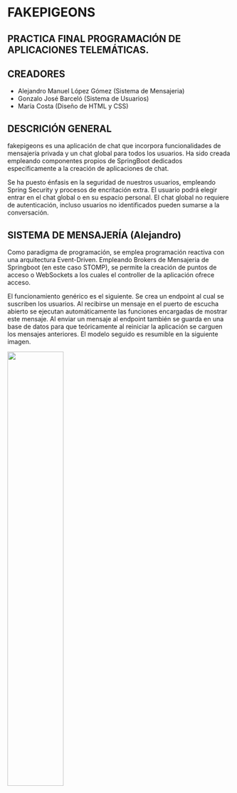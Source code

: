# FAKEPIGEONS
## PRACTICA FINAL PROGRAMACIÓN DE APLICACIONES TELEMÁTICAS.
## CREADORES
- Alejandro Manuel López Gómez (Sistema de Mensajeria)
- Gonzalo José Barceló (Sistema de Usuarios)
- María Costa (Diseño de HTML y CSS)

## DESCRICIÓN GENERAL
fakepigeons es una aplicación de chat que incorpora funcionalidades de mensajería privada y un chat global para todos los usuarios. Ha sido creada empleando componentes propios de SpringBoot dedicados especificamente a la creación de aplicaciones de chat.

Se ha puesto énfasis en la seguridad de nuestros usuarios, empleando Spring Security y procesos de encritación extra. El usuario podrá elegir entrar en el chat global o en su espacio personal. El chat global no requiere de autenticación, incluso usuarios no identificados pueden sumarse a la conversación.

## SISTEMA DE MENSAJERÍA (Alejandro)
Como paradigma de programación, se emplea programación reactiva con una arquitectura Event-Driven. Empleando Brokers de Mensajeria de Springboot (en este caso STOMP), se permite la creación de puntos de acceso o WebSockets a los cuales el controller de la aplicación ofrece acceso.

El funcionamiento genérico es el siguiente. Se crea un endpoint al cual se suscriben los usuarios. Al recibirse un mensaje en el puerto de escucha abierto se ejecutan automáticamente las funciones encargadas de mostrar este mensaje. Al enviar un mensaje al endpoint también se guarda en una base de datos para que teóricamente al reiniciar la aplicación se carguen los mensajes anteriores. El modelo seguido es resumible en la siguiente imagen.

<img src="https://www.altexsoft.com/media/2021/06/key-components-of-event-driven-architectures.png" width="50%" height="50%">
